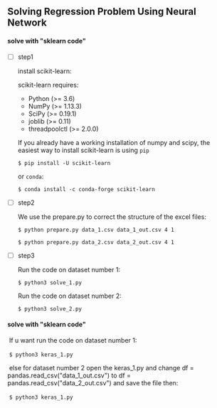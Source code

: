 ## Solving Regression Problem Using Neural Network

#### solve with "sklearn code"

- [ ] step1

  install scikit-learn:

  scikit-learn requires:

  - Python (>= 3.6)
  - NumPy (>= 1.13.3)
  - SciPy (>= 0.19.1)
  - joblib (>= 0.11)
  - threadpoolctl (>= 2.0.0)

  If you already have a working installation of numpy and scipy, the easiest way to install scikit-learn is using `pip`

  `$ pip install -U scikit-learn`
  
  or `conda`:

  `$ conda install -c conda-forge scikit-learn`

- [ ] step2

  We use the prepare.py to correct the structure of the excel files:

  `$ python prepare.py data_1.csv data_1_out.csv 4 1`
  
  `$ python prepare.py data_2.csv data_2_out.csv 4 1`

- [ ] step3

  Run the code on dataset number 1:

  `$ python3 solve_1.py`
  
  Run the code on dataset number 2:

  `$ python3 solve_2.py`

#### solve with "sklearn code"

​		If u want run the code on dataset number 1:

​		`$ python3 keras_1.py`

​		else for dataset number 2 open the keras_1.py and change df = pandas.read_csv("data_1_out.csv") 		to df = pandas.read_csv("data_2_out.csv") and save the file then: 

​		`$ python3 keras_1.py`

​		